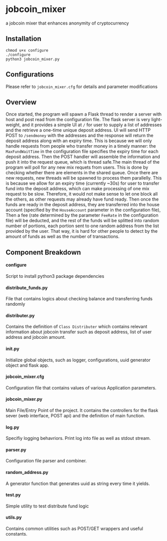 # jobcoin_mixer
a jobcoin mixer that enhances anonymity of cryptocurrency 

## Installation
```
chmod u+x configure
./configure
python3 jobcoin_mixer.py
```
## Configurations
Please refer to `jobcoin_mixer.cfg` for details and parameter modifications

## Overview
Once started, the program will spawn a Flask thread to render a server with
host and post read from the configuration file. The flask server is very light-weight,
and it provides a simple UI at `/` for user to supply a list of addresses and
the retrieve a one-time unique deposit address. UI will send HTTP POST to `/sendmoney`
with the addresses and the response will return the deposit address along with an expiry
time. This is because we will only handle requests from people who transfer money in a 
timely manner: the `MaxFundWaitTime` in the configuration file specifies the expiry time
for each deposit address. Then the POST handler will assemble the information and push it
into the request queue, which is thread safe.The main thread of the program will poll for
any new mix requets from users. This is done by checking whether there are elements in the
shared queue. Once there are new requests, new threads will be spawned to process them parallelly.
This is because we allow for an expiry time (currently ~30s) for user to transfer fund into the 
deposit address, which can make processing of one mix request to be slow. Therefore, it would not
make sense to let one block all the others, as other requests may already have fund ready.
Then once the funds are ready in the deposit address, they are transferred into the house account
(specified by the `HouseAccount` parameter in the configuration file), Then a fee (rate determined by
the parameter `FeeRate` in the configuration file) will be deducted, and the rest of the funds will
be splitted into random number of portions, each portion sent to one random address from the list
provided by the user. That way, it is hard for other people to detect by the amount of funds as
well as the number of transactions.

## Component Breakdown
#### configure
Script to install python3 package dependencies
#### distribute_funds.py
File that contains logics about checking balance and transferring funds randomly
#### distributer.py
Contains the definition of `Class Distributer` which contains relevant information
about jobcoin transfer such as deposit address, list of user address and jobcoin amount.
#### init.py
Initialize global objects, such as logger, configurations, uuid generator object and flask app.
#### jobcoin_mixer.cfg
Configuration file that contains values of various Application parameters.
#### jobcoin_mixer.py
Main File/Entry Point of the project. It contains the controllers for the flask sever
(web interface, POST api) and the definition of main function.
#### log.py
Specifiy logging behavriors. Print log into file as well as stdout stream.
#### parser.py
Configuration file parser and combiner.
#### random_address.py
A generator function that generates uuid as string every time it yields.
#### test.py
Simple utility to test distribute fund logic
#### utils.py
Contains common utilities such as POST/GET wrappers and useful constants.






